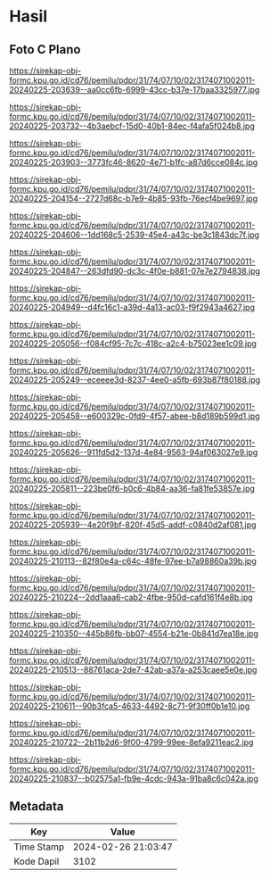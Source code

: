 # Hasil

## Foto C Plano

https://sirekap-obj-formc.kpu.go.id/cd76/pemilu/pdpr/31/74/07/10/02/3174071002011-20240225-203639--aa0cc6fb-6999-43cc-b37e-17baa3325977.jpg

https://sirekap-obj-formc.kpu.go.id/cd76/pemilu/pdpr/31/74/07/10/02/3174071002011-20240225-203732--4b3aebcf-15d0-40b1-84ec-f4afa5f024b8.jpg

https://sirekap-obj-formc.kpu.go.id/cd76/pemilu/pdpr/31/74/07/10/02/3174071002011-20240225-203903--3773fc46-8620-4e71-b1fc-a87d6cce084c.jpg

https://sirekap-obj-formc.kpu.go.id/cd76/pemilu/pdpr/31/74/07/10/02/3174071002011-20240225-204154--2727d68c-b7e9-4b85-93fb-76ecf4be9697.jpg

https://sirekap-obj-formc.kpu.go.id/cd76/pemilu/pdpr/31/74/07/10/02/3174071002011-20240225-204606--1dd168c5-2539-45e4-a43c-be3c1843dc7f.jpg

https://sirekap-obj-formc.kpu.go.id/cd76/pemilu/pdpr/31/74/07/10/02/3174071002011-20240225-204847--263dfd90-dc3c-4f0e-b881-07e7e2794838.jpg

https://sirekap-obj-formc.kpu.go.id/cd76/pemilu/pdpr/31/74/07/10/02/3174071002011-20240225-204949--d4fc16c1-a39d-4a13-ac03-f9f2943a4627.jpg

https://sirekap-obj-formc.kpu.go.id/cd76/pemilu/pdpr/31/74/07/10/02/3174071002011-20240225-205056--f084cf95-7c7c-418c-a2c4-b75023ee1c09.jpg

https://sirekap-obj-formc.kpu.go.id/cd76/pemilu/pdpr/31/74/07/10/02/3174071002011-20240225-205249--eceeee3d-8237-4ee0-a5fb-693b87f80188.jpg

https://sirekap-obj-formc.kpu.go.id/cd76/pemilu/pdpr/31/74/07/10/02/3174071002011-20240225-205458--e600329c-0fd9-4f57-abee-b8d189b599d1.jpg

https://sirekap-obj-formc.kpu.go.id/cd76/pemilu/pdpr/31/74/07/10/02/3174071002011-20240225-205626--911fd5d2-137d-4e84-9563-94af063027e9.jpg

https://sirekap-obj-formc.kpu.go.id/cd76/pemilu/pdpr/31/74/07/10/02/3174071002011-20240225-205811--223be0f6-b0c6-4b84-aa36-fa81fe53857e.jpg

https://sirekap-obj-formc.kpu.go.id/cd76/pemilu/pdpr/31/74/07/10/02/3174071002011-20240225-205939--4e20f9bf-820f-45d5-addf-c0840d2af081.jpg

https://sirekap-obj-formc.kpu.go.id/cd76/pemilu/pdpr/31/74/07/10/02/3174071002011-20240225-210113--82f80e4a-c64c-48fe-97ee-b7a98860a39b.jpg

https://sirekap-obj-formc.kpu.go.id/cd76/pemilu/pdpr/31/74/07/10/02/3174071002011-20240225-210224--2dd1aaa6-cab2-4fbe-950d-cafd161f4e8b.jpg

https://sirekap-obj-formc.kpu.go.id/cd76/pemilu/pdpr/31/74/07/10/02/3174071002011-20240225-210350--445b86fb-bb07-4554-b21e-0b841d7ea18e.jpg

https://sirekap-obj-formc.kpu.go.id/cd76/pemilu/pdpr/31/74/07/10/02/3174071002011-20240225-210513--88761aca-2de7-42ab-a37a-a253caee5e0e.jpg

https://sirekap-obj-formc.kpu.go.id/cd76/pemilu/pdpr/31/74/07/10/02/3174071002011-20240225-210611--90b3fca5-4633-4492-8c71-9f30ff0b1e10.jpg

https://sirekap-obj-formc.kpu.go.id/cd76/pemilu/pdpr/31/74/07/10/02/3174071002011-20240225-210722--2b11b2d6-9f00-4799-99ee-8efa9211eac2.jpg

https://sirekap-obj-formc.kpu.go.id/cd76/pemilu/pdpr/31/74/07/10/02/3174071002011-20240225-210837--b02575a1-fb9e-4cdc-943a-91ba8c6c042a.jpg


## Metadata

| Key        | Value               |
| ---------- | ------------------- |
| Time Stamp | 2024-02-26 21:03:47 |
| Kode Dapil | 3102                |



